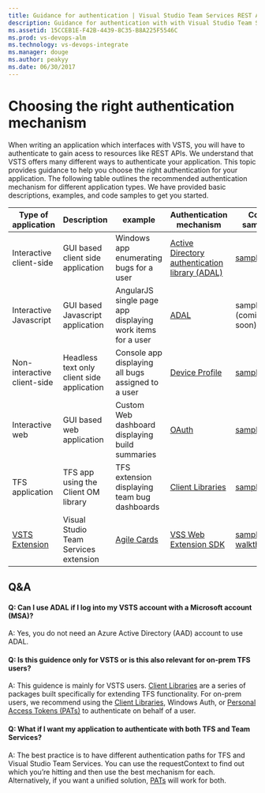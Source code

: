 ```yaml
---
title: Guidance for authentication | Visual Studio Team Services REST APIs
description: Guidance for authentication with with Visual Studio Team Services.
ms.assetid: 15CCEB1E-F42B-4439-8C35-B8A225F5546C
ms.prod: vs-devops-alm
ms.technology: vs-devops-integrate
ms.manager: douge
ms.author: peakyy
ms.date: 06/30/2017
---
```


# Choosing the right authentication mechanism



When writing an application which interfaces with VSTS, you will have to authenticate to gain acess to resources like REST APIs. We understand that VSTS offers many different ways to authenticate your application. This topic provides guidance to help you choose the right authentication for your application. The following table outlines the recommended authentication mechanism for different application types. We have provided basic descriptions, examples, and code samples to get you started.

| Type of application | Description | example |Authentication mechanism | Code samples |
|---------------------|-------------|---------|-------------------------|--------|
| Interactive client-side  | GUI based client side application | Windows app enumerating bugs for a user | [Active Directory authentication library (ADAL)](https://docs.microsoft.com/en-us/azure/active-directory/develop/active-directory-authentication-libraries) | [sample](https://github.com/Microsoft/vsts-auth-samples/tree/master/ManagedClientConsoleAppSample) |
| Interactive Javascript | GUI based Javascript application | AngularJS single page app displaying work items for a user | [ADAL](https://docs.microsoft.com/en-us/azure/active-directory/develop/active-directory-authentication-libraries) | sample (coming soon) |
| Non-interactive client-side | Headless text only client side application | Console app displaying all bugs assigned to a user | [Device Profile](https://azure.microsoft.com/en-us/resources/samples/active-directory-dotnet-deviceprofile/?v=17.23h) | [sample](https://github.com/Microsoft/vsts-auth-samples/tree/master/DeviceProfileSample) |
| Interactive web | GUI based web application | Custom Web dashboard displaying build summaries |[OAuth](./oauth.md) | [sample](https://github.com/Microsoft/vsts-auth-samples/tree/master/OAuthWebSample) |
| TFS application | TFS app using the Client OM library | TFS extension displaying team bug dashboards | [Client Libraries](./../client-libraries/dotnet.md) | [sample](https://github.com/Microsoft/vsts-auth-samples/tree/master/ClientLibraryConsoleAppSample) |
| [VSTS Extension](../../../extend/get-started/node.md#files) | Visual Studio Team Services extension | [Agile Cards](https://marketplace.visualstudio.com/items?itemName=spartez.agile-cards) | [VSS Web Extension SDK](https://github.com/Microsoft/vss-web-extension-sdk) | [sample walkthrough](../../../extend/develop/add-dashboard-widget.md) |

## Q&A

<!-- BEGINSECTION class="md-qanda" -->

#### Q: Can I use ADAL if I log into my VSTS account with a Microsoft account (MSA)?

A: Yes, you do not need an Azure Active Directory (AAD) account to use ADAL.

#### Q: Is this guidence only for VSTS or is this also relevant for on-prem TFS users?

A: This guidence is mainly for VSTS users. [Client Libraries](./../client-libraries/dotnet.md) are a series of packages built specifically for extending TFS functionality. For on-prem users, we recommend using the [Client Libraries](./../client-libraries/dotnet.md), Windows Auth, or [Personal Access Tokens (PATs)](./PATs.md) to authenticate on behalf of a user.

#### Q: What if I want my application to authenticate with both TFS and Team Services?

A: The best practice is to have different authentication paths for TFS and Visual Studio Team Services. You can use the requestContext to find out which you’re hitting and then use the best mechanism for each. Alternatively, if you want a unified solution, [PATs](./PATs.md) will work for both.

<!-- ENDSECTION -->